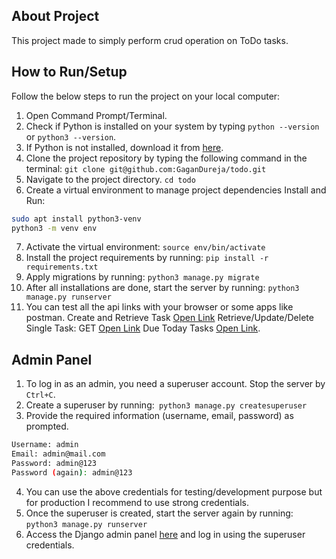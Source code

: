 ## About Project
This project made to simply perform crud operation on ToDo tasks.

## How to Run/Setup

Follow the below steps to run the project on your local computer:

1. Open Command Prompt/Terminal.
2. Check if Python is installed on your system by typing `python --version` or `python3 --version`.
3. If Python is not installed, download it from [here](https://www.python.org/downloads/).
4. Clone the project repository by typing the following command in the terminal:
`git clone git@github.com:GaganDureja/todo.git`
5. Navigate to the project directory. `cd todo`
6. Create a virtual environment to manage project dependencies Install and Run:
```bash
sudo apt install python3-venv
python3 -m venv env
```
7. Activate the virtual environment: `source env/bin/activate`
8. Install the project requirements by running: `pip install -r requirements.txt`
8. Apply migrations by running:
`python3 manage.py migrate`
10. After all installations are done, start the server by running:
 `python3 manage.py runserver`
11. You can test all the api links with your browser or some apps like postman.
  Create and Retrieve Task [Open Link](http://127.0.0.1:8000/api/tasks)
  Retrieve/Update/Delete Single Task: GET [Open Link](http://127.0.0.1:8000/api/tasks/1)
  Due Today Tasks [Open Link](http://127.0.0.1:8000/api/tasks/due-today).

## Admin Panel
1. To log in as an admin, you need a superuser account. Stop the server by `Ctrl+C`.
2. Create a superuser by running:` python3 manage.py createsuperuser`
3. Provide the required information (username, email, password) as prompted.
```bash
Username: admin
Email: admin@mail.com
Password: admin@123
Password (again): admin@123
```
4. You can use the above credentials for testing/development purpose but for production I recommend to use strong credentials.
5. Once the superuser is created, start the server again by running:
`python3 manage.py runserver`
6. Access the Django admin panel [here](http://127.0.0.1:8000/admin) and log in using the superuser credentials.